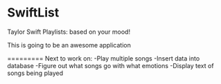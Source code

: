 SwiftList
=========

Taylor Swift Playlists: based on your mood! 


This is going to be an awesome application 

=========
Next to work on:
-Play multiple songs 
-Insert data into database 
-Figure out what songs go with what emotions
-Display text of songs being played 
